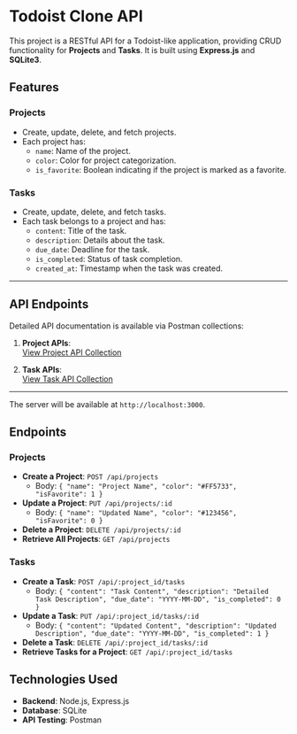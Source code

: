 # Todoist Clone API

This project is a RESTful API for a Todoist-like application, providing CRUD functionality for **Projects** and **Tasks**. It is built using **Express.js** and **SQLite3**.

## Features

### Projects

- Create, update, delete, and fetch projects.
- Each project has:
  - `name`: Name of the project.
  - `color`: Color for project categorization.
  - `is_favorite`: Boolean indicating if the project is marked as a favorite.

### Tasks

- Create, update, delete, and fetch tasks.
- Each task belongs to a project and has:
  - `content`: Title of the task.
  - `description`: Details about the task.
  - `due_date`: Deadline for the task.
  - `is_completed`: Status of task completion.
  - `created_at`: Timestamp when the task was created.

---

## API Endpoints

Detailed API documentation is available via Postman collections:

1. **Project APIs**:  
   [View Project API Collection](https://elements.getpostman.com/redirect?entityId=34844007-aef0e8af-e17d-44bf-bfed-8d2163b5dd76&entityType=collection)

2. **Task APIs**:  
   [View Task API Collection](https://elements.getpostman.com/redirect?entityId=34844007-34bc6241-7615-4b31-9b06-5a1d43d62156&entityType=collection)

---

The server will be available at `http://localhost:3000`.

## Endpoints

### Projects

- **Create a Project**: `POST /api/projects`
  - Body: `{ "name": "Project Name", "color": "#FF5733", "isFavorite": 1 }`
- **Update a Project**: `PUT /api/projects/:id`
  - Body: `{ "name": "Updated Name", "color": "#123456", "isFavorite": 0 }`
- **Delete a Project**: `DELETE /api/projects/:id`
- **Retrieve All Projects**: `GET /api/projects`

### Tasks

- **Create a Task**: `POST /api/:project_id/tasks`
  - Body: `{ "content": "Task Content", "description": "Detailed Task Description", "due_date": "YYYY-MM-DD", "is_completed": 0 }`
- **Update a Task**: `PUT /api/:project_id/tasks/:id`
  - Body: `{ "content": "Updated Content", "description": "Updated Description", "due_date": "YYYY-MM-DD", "is_completed": 1 }`
- **Delete a Task**: `DELETE /api/:project_id/tasks/:id`
- **Retrieve Tasks for a Project**: `GET /api/:project_id/tasks`

## Technologies Used

- **Backend**: Node.js, Express.js
- **Database**: SQLite
- **API Testing**: Postman
